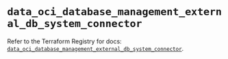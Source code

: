 # `data_oci_database_management_external_db_system_connector`

Refer to the Terraform Registry for docs: [`data_oci_database_management_external_db_system_connector`](https://registry.terraform.io/providers/oracle/oci/7.19.0/docs/data-sources/database_management_external_db_system_connector).
